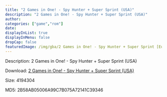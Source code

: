 ```yaml
---
title: "2 Games in One! - Spy Hunter + Super Sprint (USA)"
description: "2 Games in One! - Spy Hunter + Super Sprint (USA)"
author: 
categories: ["game","rom"]
date: 
displayInList: true
displayInMenu: false
dropCap: false
featuredImage: /img/gba/2 Games in One! - Spy Hunter + Super Sprint [Europe].jpg
---
```


Description: 2 Games in One! - Spy Hunter + Super Sprint (USA)

Download: <a style="text-decoration:underline;" href="https://mega.nz/#!qeZA2KTY!tWYnf23EI8qryNaYod6DLVdovJ9EN_3HF2Bz9tisNvo" target = "_blank" rel = "nofollow" > 2 Games in One! - Spy Hunter + Super Sprint (USA)</a>

Size: 4194304

MD5: 2B58AB05006A99C7B075A72141C39346

